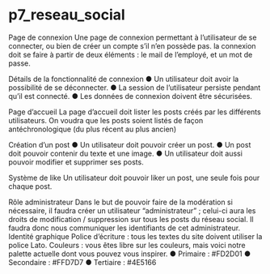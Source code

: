 # p7_reseau_social

Page de connexion
Une page de connexion permettant à l’utilisateur de se connecter, ou bien
de créer un compte s’il n’en possède pas. la connexion doit se faire à partir de deux éléments : le mail
de l’employé, et un mot de passe.

Détails de la fonctionnalité de connexion
● Un utilisateur doit avoir la possibilité de se déconnecter.
● La session de l’utilisateur persiste pendant qu’il est connecté.
● Les données de connexion doivent être sécurisées.

Page d’accueil
La page d’accueil doit lister les posts créés par les différents utilisateurs.
On voudra que les posts soient listés de façon antéchronologique (du plus
récent au plus ancien)

Création d’un post
● Un utilisateur doit pouvoir créer un post.
● Un post doit pouvoir contenir du texte et une image.
● Un utilisateur doit aussi pouvoir modifier et supprimer ses posts.


Système de like
Un utilisateur doit pouvoir liker un post, une seule fois pour chaque post.


Rôle administrateur
Dans le but de pouvoir faire de la modération si nécessaire, il faudra créer
un utilisateur “administrateur” ; celui-ci aura les droits de modification /
suppression sur tous les posts du réseau social. Il faudra donc nous
communiquer les identifiants de cet administrateur.
Identité graphique
Police d’écriture : tous les textes du site doivent utiliser la police Lato.
Couleurs : vous êtes libre sur les couleurs, mais voici notre palette actuelle
dont vous pouvez vous inspirer.
● Primaire : #FD2D01
● Secondaire : #FFD7D7
● Tertiaire : #4E5166
